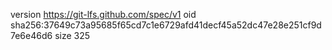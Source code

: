 version https://git-lfs.github.com/spec/v1
oid sha256:37649c73a95685f65cd7c1e6729afd41decf45a52dc47e28e251cf9d7e6e46d6
size 325
